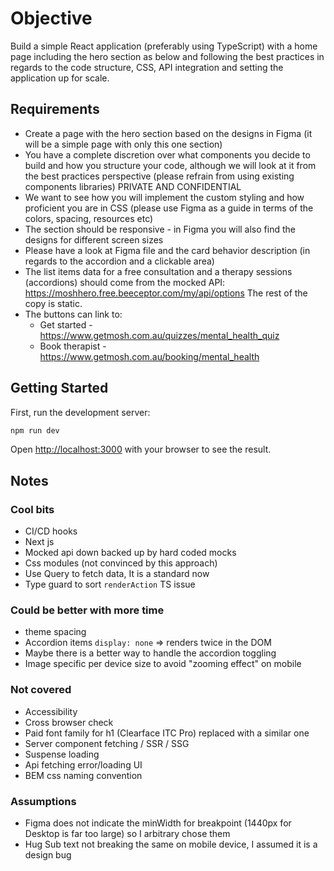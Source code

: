# Objective

Build a simple React application (preferably using TypeScript) with a home page including the
hero section as below and following the best practices in regards to the code structure, CSS,
API integration and setting the application up for scale.

## Requirements

- Create a page with the hero section based on the designs in Figma (it will be a simple
  page with only this one section)
- You have a complete discretion over what components you decide to build and how you
  structure your code, although we will look at it from the best practices perspective
  (please refrain from using existing components libraries)
  PRIVATE AND CONFIDENTIAL
- We want to see how you will implement the custom styling and how proficient you are in
  CSS (please use Figma as a guide in terms of the colors, spacing, resources etc)
- The section should be responsive - in Figma you will also find the designs for different
  screen sizes
- Please have a look at Figma file and the card behavior description (in regards to the
  accordion and a clickable area)
- The list items data for a free consultation and a therapy sessions (accordions) should
  come from the mocked API: https://moshhero.free.beeceptor.com/my/api/options
  The rest of the copy is static.
- The buttons can link to:
  - Get started - https://www.getmosh.com.au/quizzes/mental_health_quiz
  - Book therapist - https://www.getmosh.com.au/booking/mental_health

## Getting Started

First, run the development server:

```bash
npm run dev
```

Open [http://localhost:3000](http://localhost:3000) with your browser to see the result.

## Notes

### Cool bits

- CI/CD hooks
- Next js
- Mocked api down backed up by hard coded mocks
- Css modules (not convinced by this approach)
- Use Query to fetch data, It is a standard now
- Type guard to sort `renderAction` TS issue

### Could be better with more time

- theme spacing
- Accordion items `display: none` => renders twice in the DOM
- Maybe there is a better way to handle the accordion toggling
- Image specific per device size to avoid "zooming effect" on mobile

### Not covered

- Accessibility
- Cross browser check
- Paid font family for h1 (Clearface ITC Pro) replaced with a similar one
- Server component fetching / SSR / SSG
- Suspense loading
- Api fetching error/loading UI
- BEM css naming convention

### Assumptions

- Figma does not indicate the minWidth for breakpoint (1440px for Desktop is far too large) so I arbitrary chose them
- Hug Sub text not breaking the same on mobile device, I assumed it is a design bug

